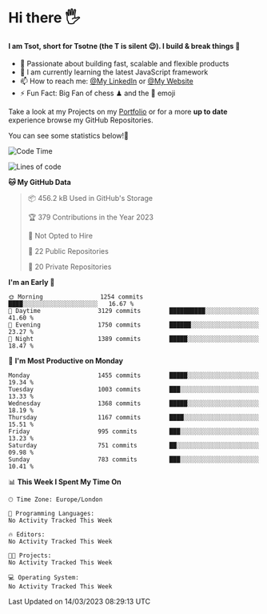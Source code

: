 # Hi there :raised_hand_with_fingers_splayed:
#### I am Tsot, short for Tsotne (the T is silent :wink:). I build & break things :space_invader:
- :telescope: Passionate about building fast, scalable and flexible products
- :seedling: I am currently learning the latest JavaScript framework 
- :mailbox: How to reach me: [@My LinkedIn](https://www.linkedin.com/in/tsotne-gvadzabia/) or [@My Website](https://tsotne.co.uk/contact)
- :zap: Fun Fact: Big Fan of chess ♟ and the 👾 emoji

Take a look at my Projects on my [Portfolio](https://tsotne.co.uk/) or for a more **up to date** experience browse my GitHub Repositories.

You can see some statistics below!:space_invader:
<!--START_SECTION:waka-->
![Code Time](http://img.shields.io/badge/Code%20Time-761%20hrs%202%20mins-blue)

![Lines of code](https://img.shields.io/badge/From%20Hello%20World%20I%27ve%20Written-4.4%20million%20lines%20of%20code-blue)

**🐱 My GitHub Data** 

> 📦 456.2 kB Used in GitHub's Storage 
 > 
> 🏆 379 Contributions in the Year 2023
 > 
> 🚫 Not Opted to Hire
 > 
> 📜 22 Public Repositories 
 > 
> 🔑 20 Private Repositories 
 > 
**I'm an Early 🐤** 

```text
🌞 Morning                1254 commits        ████░░░░░░░░░░░░░░░░░░░░░   16.67 % 
🌆 Daytime                3129 commits        ██████████░░░░░░░░░░░░░░░   41.60 % 
🌃 Evening                1750 commits        ██████░░░░░░░░░░░░░░░░░░░   23.27 % 
🌙 Night                  1389 commits        █████░░░░░░░░░░░░░░░░░░░░   18.47 % 
```
📅 **I'm Most Productive on Monday** 

```text
Monday                   1455 commits        █████░░░░░░░░░░░░░░░░░░░░   19.34 % 
Tuesday                  1003 commits        ███░░░░░░░░░░░░░░░░░░░░░░   13.33 % 
Wednesday                1368 commits        █████░░░░░░░░░░░░░░░░░░░░   18.19 % 
Thursday                 1167 commits        ████░░░░░░░░░░░░░░░░░░░░░   15.51 % 
Friday                   995 commits         ███░░░░░░░░░░░░░░░░░░░░░░   13.23 % 
Saturday                 751 commits         ██░░░░░░░░░░░░░░░░░░░░░░░   09.98 % 
Sunday                   783 commits         ███░░░░░░░░░░░░░░░░░░░░░░   10.41 % 
```


📊 **This Week I Spent My Time On** 

```text
🕑︎ Time Zone: Europe/London

💬 Programming Languages: 
No Activity Tracked This Week

🔥 Editors: 
No Activity Tracked This Week

🐱‍💻 Projects: 
No Activity Tracked This Week

💻 Operating System: 
No Activity Tracked This Week
```


 Last Updated on 14/03/2023 08:29:13 UTC
<!--END_SECTION:waka-->
